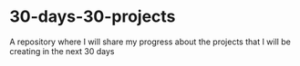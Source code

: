 # 30-days-30-projects
A repository where I will share my progress about the projects that I will be creating in the next 30 days
